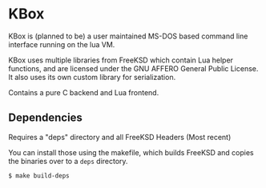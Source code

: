 # KBox

KBox is (planned to be) a user maintained MS-DOS based
command line interface running on the lua VM.

KBox uses multiple libraries from FreeKSD which contain Lua
helper functions, and are licensed under the GNU AFFERO General 
Public License. It also uses its own custom library for serialization.

Contains a pure C backend and Lua frontend.

## Dependencies
Requires a "deps" directory and all FreeKSD Headers (Most recent)

You can install those using the makefile, which builds FreeKSD and copies
the binaries over to a `deps` directory.

```
$ make build-deps
```